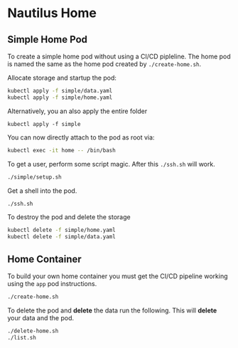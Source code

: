 # Nautilus Home

## Simple Home Pod

To create a simple home pod without using a CI/CD pipleline. The home pod is named the same as the home pod created by `./create-home.sh`.

Allocate storage and startup the pod:
```bash
kubectl apply -f simple/data.yaml
kubectl apply -f simple/home.yaml
```

Alternatively, you an also apply the entire folder
```
kubectl apply -f simple
```

You can now directly attach to the pod as root via:
```bash
kubectl exec -it home -- /bin/bash
```

To get a user, perform some script magic.  After this `./ssh.sh` will work. 
```bash
./simple/setup.sh
```

Get a shell into the pod.
```bash
./ssh.sh
```

To destroy the pod and delete the storage
```bash
kubectl delete -f simple/home.yaml
kubectl delete -f simple/data.yaml
```


## Home Container

To build your own home container you must get the CI/CD pipeline working using the `app` pod instructions.
```bash
./create-home.sh
```

To delete the pod and **delete** the data run the following.  This will **delete** your data and the pod.
```bash
./delete-home.sh
./list.sh
```
